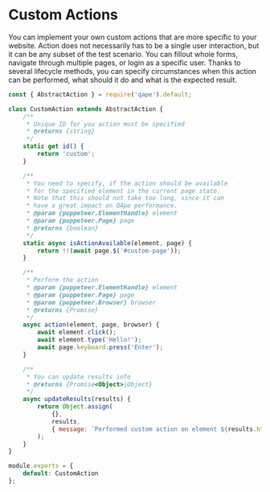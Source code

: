 # Custom Actions
You can implement your own custom actions that are more specific to your website. Action does not necessarily has to be a single user interaction, but it can be any subset of the test scenario. You can fillout whole forms, navigate through multiple pages, or login as a specific user. Thanks to several lifecycle methods, you can specify circumstances when this action can be performed, what should it do and what is the expected result. 

```javascript
const { AbstractAction } = require('qape').default;

class CustomAction extends AbstractAction {
	/**
	 * Unique ID for you action must be specified
	 * @returns {string}
	 */
	static get id() {
		return 'custom';
	}

	/**
	 * You need to specify, if the action should be available
	 * for the specified element in the current page state.
	 * Note that this should not take too long, since it can
	 * have a great impact on QApe performance.
	 * @param {puppeteer.ElementHandle} element
	 * @param {puppeteer.Page} page
	 * @returns {boolean}
	 */
	static async isActionAvailable(element, page) {
		return !!(await page.$('#custom-page'));
	}

	/**
	 * Perform the action
	 * @param {puppeteer.ElementHandle} element
	 * @param {puppeteer.Page} page
	 * @param {puppeteer.Browser} browser
	 * @returns {Promise}
	 */
	async action(element, page, browser) {
		await element.click();
		await element.type('Hello!');
		await page.keyboard.press('Enter');
	}

	/**
	 * You can update results info
	 * @returns {Promise<Object>|Object}
	 */
	async updateResults(results) {
		return Object.assign(
			{},
			results,
			{ message: `Performed custom action on element ${results.html} with selector "${results.config.selector}"` }
		);
	}
}

module.exports = {
	default: CustomAction
};
```
